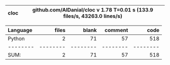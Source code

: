 cloc|github.com/AlDanial/cloc v 1.78  T=0.01 s (133.9 files/s, 43263.0 lines/s)
--- | ---

Language|files|blank|comment|code
:-------|-------:|-------:|-------:|-------:
Python|2|71|57|518
--------|--------|--------|--------|--------
SUM:|2|71|57|518
